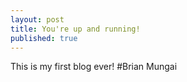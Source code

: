 ```yaml
---
layout: post
title: You're up and running!
published: true
---
```


This is my first blog ever!
#Brian Mungai
